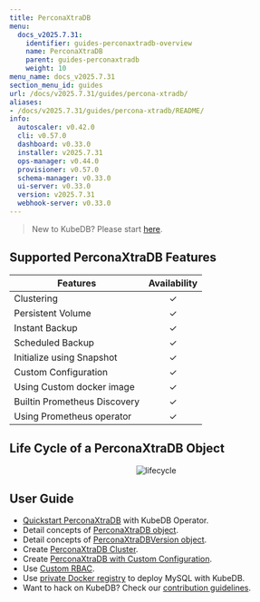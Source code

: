 ```yaml
---
title: PerconaXtraDB
menu:
  docs_v2025.7.31:
    identifier: guides-perconaxtradb-overview
    name: PerconaXtraDB
    parent: guides-perconaxtradb
    weight: 10
menu_name: docs_v2025.7.31
section_menu_id: guides
url: /docs/v2025.7.31/guides/percona-xtradb/
aliases:
- /docs/v2025.7.31/guides/percona-xtradb/README/
info:
  autoscaler: v0.42.0
  cli: v0.57.0
  dashboard: v0.33.0
  installer: v2025.7.31
  ops-manager: v0.44.0
  provisioner: v0.57.0
  schema-manager: v0.33.0
  ui-server: v0.33.0
  version: v2025.7.31
  webhook-server: v0.33.0
---
```


> New to KubeDB? Please start [here](/docs/v2025.7.31/README).

## Supported PerconaXtraDB Features

| Features                     | Availability |
|------------------------------|:------------:|
| Clustering                   |   &#10003;   |
| Persistent Volume            |   &#10003;   |
| Instant Backup               |   &#10003;   |
| Scheduled Backup             |   &#10003;   |
| Initialize using Snapshot    |   &#10003;   |
| Custom Configuration         |   &#10003;   |
| Using Custom docker image    |   &#10003;   |
| Builtin Prometheus Discovery |   &#10003;   |
| Using Prometheus operator    |   &#10003;   |

## Life Cycle of a PerconaXtraDB Object

<p align="center">
  <img alt="lifecycle"  src="/docs/v2025.7.31/guides/percona-xtradb/images/perconaxtradb-lifecycle.svg" >
</p>

## User Guide

- [Quickstart PerconaXtraDB](/docs/v2025.7.31/guides/percona-xtradb/quickstart/overview) with KubeDB Operator.
- Detail concepts of [PerconaXtraDB object](/docs/v2025.7.31/guides/percona-xtradb/concepts/perconaxtradb).
- Detail concepts of [PerconaXtraDBVersion object](/docs/v2025.7.31/guides/percona-xtradb/concepts/perconaxtradb-version).
- Create [PerconaXtraDB Cluster](/docs/v2025.7.31/guides/percona-xtradb/clustering/galera-cluster).
- Create [PerconaXtraDB with Custom Configuration](/docs/v2025.7.31/guides/percona-xtradb/configuration/using-config-file).
- Use [Custom RBAC](/docs/v2025.7.31/guides/percona-xtradb/custom-rbac/using-custom-rbac).
- Use [private Docker registry](/docs/v2025.7.31/guides/percona-xtradb/private-registry/quickstart) to deploy MySQL with KubeDB.
- Want to hack on KubeDB? Check our [contribution guidelines](/docs/v2025.7.31/CONTRIBUTING).
